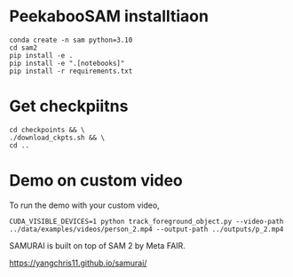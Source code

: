 # PeekabooSAM installtiaon

```
conda create -n sam python=3.10
cd sam2
pip install -e .
pip install -e ".[notebooks]"
pip install -r requirements.txt
```

# Get checkpiitns
```
cd checkpoints && \
./download_ckpts.sh && \
cd ..
```

# Demo on custom video

To run the demo with your custom video, 

```
CUDA_VISIBLE_DEVICES=1 python track_foreground_object.py --video-path ../data/examples/videos/person_2.mp4 --output-path ../outputs/p_2.mp4

```

SAMURAI is built on top of SAM 2 by Meta FAIR.

https://yangchris11.github.io/samurai/